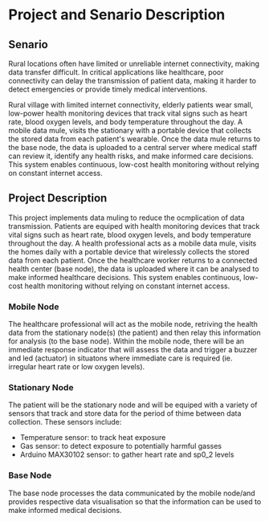 # Project and Senario Description

## Senario
Rural locations often have limited or unreliable internet connectivity, making data transfer difficult. In critical applications like healthcare, poor connectivity can delay the transmission of patient data, making it harder to detect emergencies or provide timely medical interventions. 

Rural village with limited internet connectivity, elderly patients wear small, low-power health monitoring devices that track vital signs such as heart rate, blood oxygen levels, and body temperature throughout the day. A mobile data mule, visits the stationary with a portable device that collects the stored data from each patient's wearable. Once the data mule returns to the base node, the data is uploaded to a central server where medical staff can review it, identify any health risks, and make informed care decisions. This system enables continuous, low-cost health monitoring without relying on constant internet access.

## Project Description 
This project implements data muling to reduce the ocmplication of data transmission. Patients are equiped with health monitoring devices that track vital signs such as heart rate, blood oxygen levels, and body temperature throughout the day. A health professional acts as a mobile data mule, visits the homes daily with a portable device that wirelessly collects the stored data from each patient. Once the healthcare worker returns to a connected health center (base node), the data is uploaded where it can be analysed to make informed healthcare decisions. This system enables continuous, low-cost health monitoring without relying on constant internet access.


### Mobile Node
The healthcare professional will act as the mobile node, retriving the health data from the stationary node(s) (the patient) and then relay this information for analysis (to the base node).
Within the mobile node, there will be an immediate response indicator that will assess the data and trigger a buzzer and led (actuator) in situatons where immediate care is required (ie. irregular heart rate or low oxygen levels).

### Stationary Node
The patient will be the stationary node and will be equiped with a variety of sensors that track and store data for the period of thime between data collection. These sensors include: 
- Temperature sensor: to track heat exposure
- Gas sensor: to detect exposure to potentially harmful gasses 
- Arduino MAX30102 sensor: to gather heart rate and sp0_2 levels

### Base Node
The base node processes the data communicated by the mobile node/and provides respective data visualisation so that the information can be used to make informed medical decisions.
